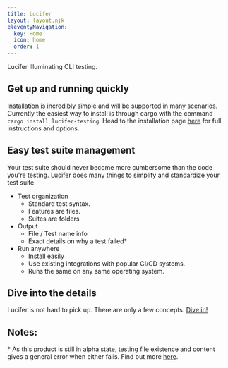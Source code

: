 ```yaml
---
title: Lucifer
layout: layout.njk
eleventyNavigation:
  key: Home
  icon: home
  order: 1
---
```



Lucifer
Illuminating CLI testing.

## Get up and running quickly

Installation is incredibly simple and will be supported in many scenarios. Currently the easiest way to install is through cargo with the command <code>cargo install lucifer-testing</code>. Head to the installation page [here](/installation) for full instructions and options.

## Easy test suite management

Your test suite should never become more cumbersome than the code you're testing. Lucifer does many things to simplify and standardize your test suite.

- Test organization
  - Standard test syntax.
  - Features are files.
  - Suites are folders
- Output
  - File / Test name info
  - Exact details on why a test failed*
- Run anywhere
  - Install easily
  - Use existing integrations with popular CI/CD systems.
  - Runs the same on any same operating system.


## Dive into the details

Lucifer is not hard to pick up. There are only a few concepts. [Dive in!](/docs)

## Notes:
\* As this product is still in alpha state, testing file existence and content gives a general error when either fails. Find out more [here](/docs/tests#file).